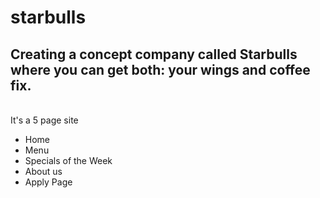 # starbulls
<h2>Creating a concept company called Starbulls where you can get both: your wings and coffee fix.</h2> </br>
It's a 5 page site</br>
<ul>
<li>Home</li>
<li>Menu</li>
<li>Specials of the Week</li>
<li>About us</li>
<li>Apply Page</li>

